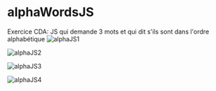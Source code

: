 # alphaWordsJS
Exercice CDA: JS qui demande 3 mots et qui dit s'ils sont dans l'ordre alphabétique
![alphaJS1](https://github.com/Camille-Durand/CoursJS/assets/75265358/57d15e0a-7491-45b0-9e03-9c8943359413)

![alphaJS2](https://github.com/Camille-Durand/CoursJS/assets/75265358/3c3bb95b-f48c-4a8d-879a-4d443825a5f8)

![alphaJS3](https://github.com/Camille-Durand/CoursJS/assets/75265358/2147d9fc-4678-4c06-a437-902b44267742)

![alphaJS4](https://github.com/Camille-Durand/CoursJS/assets/75265358/6aa462de-1374-408c-bae5-843e2b4464d5)
